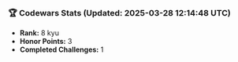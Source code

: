 ### 🏆 Codewars Stats (Updated: 2025-03-28 12:14:48 UTC)

- **Rank:** 8 kyu
- **Honor Points:** 3
- **Completed Challenges:** 1
